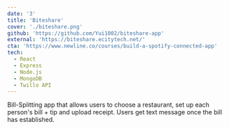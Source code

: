```yaml
---
date: '3'
title: 'Biteshare'
cover: './biteshare.png'
github: 'https://github.com/Yui1002/biteshare-app'
external: 'https://biteshare.ecitytech.net/'
cta: 'https://www.newline.co/courses/build-a-spotify-connected-app'
tech:
  - React
  - Express
  - Node.js
  - MongoDB
  - Twillo API
---
```


Bill-Splitting app that allows users to choose a restaurant, set up each person's bill + tip and upload receipt.
Users get text message once the bill has established.
